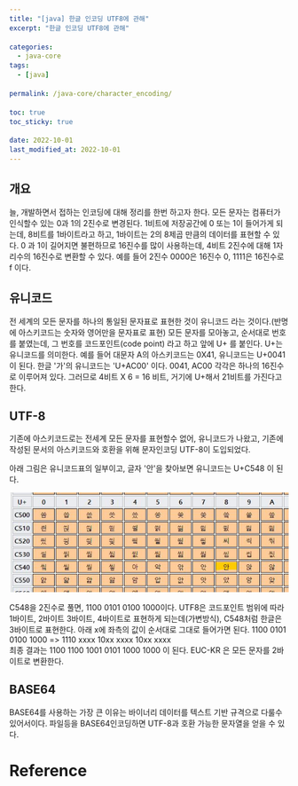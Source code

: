 ```yaml
---
title: "[java] 한글 인코딩 UTF8에 관해"
excerpt: "한글 인코딩 UTF8에 관해"

categories:
  - java-core
tags:
  - [java]

permalink: /java-core/character_encoding/

toc: true
toc_sticky: true

date: 2022-10-01
last_modified_at: 2022-10-01
---
```



## 개요

늘, 개발하면서 접하는 인코딩에 대해 정리를 한번 하고자 한다. 모든 문자는 컴퓨터가 인식할수 있는 0과 1의 2진수로 변경된다.
1비트에 저장공간에 0 또는 1이 들어가게 되는데, 8비트를 1바이트라고 하고, 1바이트는 2의 8제곱 만큼의 데이터를 표현할 수 있다. 
0 과 1이 길어지면 불편하므로 16진수를 많이 사용하는데, 4비트 2진수에 대해 1자리수의 16진수로 변환할 수 있다. 
예를 들어 2진수 0000은 16진수 0, 1111은 16진수로 f 이다. 

## 유니코드

전 세계의 모든 문자를 하나의 통일된 문자표로 표현한 것이 유니코드 라는 것이다.(반명에 아스키코드는 숫자와 영어만을 문자표로 표현) 모든 문자를 모아놓고, 순서대로 번호를 붙였는데, 
그 번호를 코드포인트(code point) 라고 하고 앞에 U+ 를 붙인다. U+는 유니코드를 의미한다. 
예를 들어 대문자 A의 아스키코드는 0X41, 유니코드는 U+0041이 된다. 한글 '가'의 유니코드는 'U+AC00' 이다. 
0041, AC00 각각은 하나의 16진수로 이루어져 있다. 그러므로 4비트 X 6 = 16 비트, 거기에 U+해서 21비트를 가진다고 한다. 

## UTF-8

기존에 아스키코드로는 전세계 모든 문자를 표현할수 없어, 유니코드가 나왔고, 기존에 작성된 문서의 아스키코드와 호환을 위해 
문자인코딩 UTF-8이 도입되었다.

아래 그림은 유니코드표의 일부이고, 글자 '안'을 찾아보면 유니코드는 U+C548 이 된다. 

![image1](/assets/images/page13/img1.JPG)

C548을 2진수로 풀면, 1100 0101 0100 1000이다. 
UTF8은 코드포인트 범위에 따라 1바이트, 2바이트 3바이트, 4바이트로 표현하게 되는데(가변방식), C548처럼 한글은 3바이트로 표현한다. 
아래 x에 좌측의 값이 순서대로 그대로 들어가면 된다. 
1100 0101 0100 1000 => 1110 xxxx 10xx xxxx 10xx xxxx <br>
최종 결과는 1100 1100 1001 0101 1000 1000 이 된다.
EUC-KR 은 모든 문자를 2바이트로 변환한다. 

## BASE64

BASE64를 사용하는 가장 큰 이유는 바이너리 데이터를 텍스트 기반 규격으로 다룰수 있어서이다. 파일등을 BASE64인코딩하면 UTF-8과 호환 가능한 문자열을 얻을 수 있다.

# Reference

